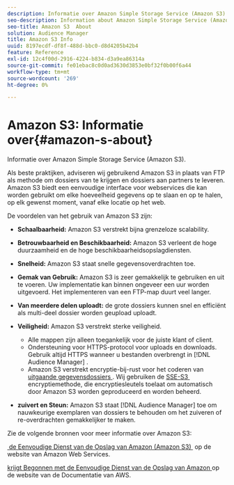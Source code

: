 ```yaml
---
description: Informatie over Amazon Simple Storage Service (Amazon S3).
seo-description: Information about Amazon Simple Storage Service (Amazon S3).
seo-title: Amazon S3  About
solution: Audience Manager
title: Amazon S3 Info
uuid: 8197ecdf-df8f-488d-bbc0-d8d4205b42b4
feature: Reference
exl-id: 12c4f00d-2916-4224-b834-d3a9ea86314a
source-git-commit: fe01ebac8c0d0ad3630d3853e0bf32f0b00f6a44
workflow-type: tm+mt
source-wordcount: '269'
ht-degree: 0%

---
```


# Amazon S3: Informatie over{#amazon-s-about}

Informatie over Amazon Simple Storage Service (Amazon S3).

Als beste praktijken, adviseren wij gebruikend Amazon S3 in plaats van FTP als methode om dossiers van te krijgen en dossiers aan partners te leveren. Amazon S3 biedt een eenvoudige interface voor webservices die kan worden gebruikt om elke hoeveelheid gegevens op te slaan en op te halen, op elk gewenst moment, vanaf elke locatie op het web.

De voordelen van het gebruik van Amazon S3 zijn:

* **Schaalbaarheid:** Amazon S3 verstrekt bijna grenzeloze scalability.
* **Betrouwbaarheid en Beschikbaarheid:** Amazon S3 verleent de hoge duurzaamheid en de hoge beschikbaarheidsopslagdiensten.
* **Snelheid:** Amazon S3 staat snelle gegevensoverdrachten toe.
* **Gemak van Gebruik:** Amazon S3 is zeer gemakkelijk te gebruiken en uit te voeren. Uw implementatie kan binnen ongeveer een uur worden uitgevoerd. Het implementeren van een FTP-map duurt veel langer.
* **Van meerdere delen uploadt:** de grote dossiers kunnen snel en efficiënt als multi-deel dossier worden geupload uploadt.
* **Veiligheid:** Amazon S3 verstrekt sterke veiligheid.

   * Alle mappen zijn alleen toegankelijk voor de juiste klant of client.
   * Ondersteuning voor HTTPS-protocol voor uploads en downloads. Gebruik altijd HTTPS wanneer u bestanden overbrengt in [!DNL Audience Manager] .
   * Amazon S3 verstrekt encryptie-bij-rust voor het coderen van [&#x200B; uitgaande gegevensdossiers &#x200B;](../integration/receiving-audience-data/batch-outbound-transfers/outbound-file-name-contents.md). Wij gebruiken de [&#x200B; SSE-S3 &#x200B;](https://docs.aws.amazon.com/AmazonS3/latest/dev/serv-side-encryption.html) encryptiemethode, die encryptiesleutels toelaat om automatisch door Amazon S3 worden geproduceerd en worden beheerd.

* **zuivert en Steun:** Amazon S3 staat [!DNL Audience Manager] toe om nauwkeurige exemplaren van dossiers te behouden om het zuiveren of re-overdrachten gemakkelijker te maken.

Zie de volgende bronnen voor meer informatie over Amazon S3:

[&#x200B; de Eenvoudige Dienst van de Opslag van Amazon (Amazon S3) &#x200B;](https://aws.amazon.com/s3/) op de website van Amazon Web Services.

[&#x200B; krijgt Begonnen met de Eenvoudige Dienst van de Opslag van Amazon &#x200B;](https://docs.aws.amazon.com/AmazonS3/latest/gsg/GetStartedWithS3.html) op de website van de Documentatie van AWS.
